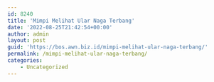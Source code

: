 ```yaml
---
id: 8240
title: 'Mimpi Melihat Ular Naga Terbang'
date: '2022-08-25T21:42:54+00:00'
author: admin
layout: post
guid: 'https://bos.awn.biz.id/mimpi-melihat-ular-naga-terbang/'
permalink: /mimpi-melihat-ular-naga-terbang/
categories:
    - Uncategorized
---
```


